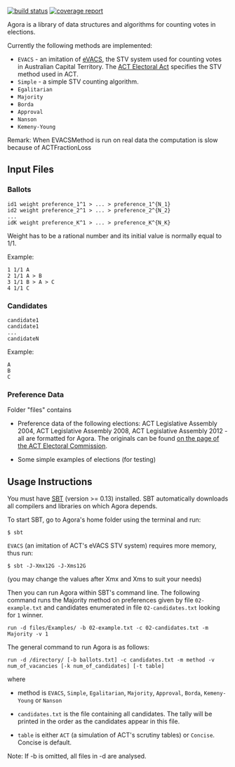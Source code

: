 
[![build status](https://gitlab.com/aossie/Agora/badges/master/build.svg)](https://gitlab.com/aossie/Agora/commits/master)
[![coverage report](https://gitlab.com/aossie/Agora/badges/master/coverage.svg)](https://gitlab.com/aossie/Agora/commits/master)

Agora is a library of data structures and algorithms for counting votes in elections.

Currently the following methods are implemented:  

* `EVACS` - an imitation of [eVACS](http://www.elections.act.gov.au/elections_and_voting/electronic_voting_and_counting), the STV system used for counting votes in Australian Capital Territory. The [ACT Electoral Act](http://www.legislation.act.gov.au/a/1992-71/default.asp) specifies the STV method used in ACT.
* `Simple` - a simple STV counting algorithm.
* `Egalitarian`  
* `Majority` 
* `Borda`
* `Approval`
* `Nanson`
* `Kemeny-Young` 

Remark: When EVACSMethod is run on real data the computation is slow because of ACTFractionLoss

## Input Files

### Ballots

```
id1 weight preference_1^1 > ... > preference_1^{N_1}  
id2 weight preference_2^1 > ... > preference_2^{N_2}
...  
idK weight preference_K^1 > ... > preference_K^{N_K}  
```
Weight has to be a rational number and its initial value is normally equal to 1/1.  

Example:  

```
1 1/1 A  
2 1/1 A > B  
3 1/1 B > A > C  
4 1/1 C  
```

### Candidates

```
candidate1
candidate1
...
candidateN
```

Example:

```
A
B
C
```



### Preference Data

Folder "files" contains 

* Preference data of the following elections: ACT Legislative Assembly 2004, ACT Legislative Assembly 2008, ACT Legislative Assembly 2012 - all are formatted for Agora. The originals can be found [on the page of the ACT Electoral Commission](http://www.elections.act.gov.au/elections_and_voting/past_act_legislative_assembly_elections). 

* Some simple examples of elections (for testing)

## Usage Instructions 

You must have [SBT](http://www.scala-sbt.org/release/docs/Setup.html) (version >= 0.13) installed. SBT automatically downloads all compilers and libraries on which  Agora depends.

To start SBT, go to Agora's home folder using the terminal and run:
```
$ sbt
```

`EVACS` (an imitation of ACT's eVACS STV system) requires more memory, thus run:
```
$ sbt -J-Xmx12G -J-Xms12G  
```
(you may change the values after Xmx and Xms to suit your needs)

Then you can run Agora within SBT's command line. The following command runs the Majority method on preferences given by file `02-example.txt` and candidates enumerated in file `02-candidates.txt` looking for `1` winner.

```
run -d files/Examples/ -b 02-example.txt -c 02-candidates.txt -m Majority -v 1
```
The general command to run Agora is as follows:

```
run -d /directory/ [-b ballots.txt] -c candidates.txt -m method -v num_of_vacancies [-k num_of_candidates] [-t table]
```

where

* method is `EVACS`, `Simple`, `Egalitarian`, `Majority`, `Approval`, `Borda`, `Kemeny-Young` or `Nanson`

* `candidates.txt` is the file containing all candidates. The tally will be printed in the order as the candidates appear in this file.

* `table` is either `ACT` (a simulation of ACT's scrutiny tables) or `Concise`. Concise is default.

Note: If -b is omitted, all files in -d are analysed.

